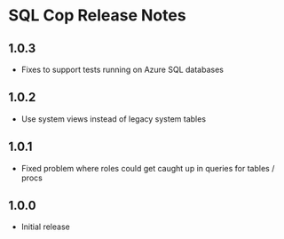 # SQL Cop Release Notes

## 1.0.3
* Fixes to support tests running on Azure SQL databases

## 1.0.2
* Use system views instead of legacy system tables

## 1.0.1
* Fixed problem where roles could get caught up in queries for tables / procs

## 1.0.0
* Initial release
